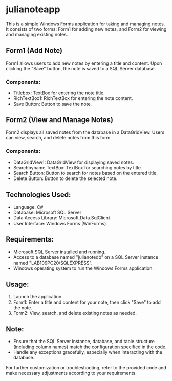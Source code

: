 # julianoteapp

This is a simple Windows Forms application for taking and managing notes. It consists of two forms: Form1 for adding new notes, and Form2 for viewing and managing existing notes.

## Form1 (Add Note)
Form1 allows users to add new notes by entering a title and content. Upon clicking the "Save" button, the note is saved to a SQL Server database.

### Components:
- Titlebox: TextBox for entering the note title.
- RichTextBox1: RichTextBox for entering the note content.
- Save Button: Button to save the note.

## Form2 (View and Manage Notes)
Form2 displays all saved notes from the database in a DataGridView. Users can view, search, and delete notes from this form.

### Components:
- DataGridView1: DataGridView for displaying saved notes.
- Searchbyname TextBox: TextBox for searching notes by title.
- Search Button: Button to search for notes based on the entered title.
- Delete Button: Button to delete the selected note.

## Technologies Used:
- Language: C#
- Database: Microsoft SQL Server
- Data Access Library: Microsoft.Data.SqlClient
- User Interface: Windows Forms (WinForms)

## Requirements:
- Microsoft SQL Server installed and running.
- Access to a database named "julianotedb" on a SQL Server instance named "LAB109PC20\SQLEXPRESS".
- Windows operating system to run the Windows Forms application.

## Usage:
1. Launch the application.
2. Form1: Enter a title and content for your note, then click "Save" to add the note.
3. Form2: View, search, and delete existing notes as needed.

## Note:
- Ensure that the SQL Server instance, database, and table structure (including column names) match the configuration specified in the code.
- Handle any exceptions gracefully, especially when interacting with the database.

For further customization or troubleshooting, refer to the provided code and make necessary adjustments according to your requirements.
